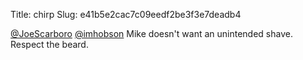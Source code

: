 Title: chirp
Slug: e41b5e2cac7c09eedf2be3f3e7deadb4

<a href="http://twitter.com/JoeScarboro">@JoeScarboro</a> <a href="http://twitter.com/imhobson">@imhobson</a> Mike doesn't want an unintended shave. Respect the beard.

